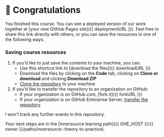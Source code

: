 # :tada: Congratulations

You finished this course. You can see a deployed version of our work together at [your new GitHub Pages site]({{ deploymentURL }}). Feel free to share this link directly with others, or you can save the resources in one of the following ways.

### Saving course resources

1. If you'd like to just save the contents to your machine, you can:
   - Use this shortcut link to [download the files]({{ downloadURL }})
   - Download the files by clicking on the **Code** tab, clicking on **Clone or download** and clicking **Download ZIP**
   - [Clone the repository](https://help.github.com/en/articles/cloning-a-repository) to your machine
1. If you'd like to transfer the repository to an organization on GitHub:
   - If your organization is on GitHub.com, [fork it]({{ forkURL }})
   - If your organization is on GitHub Enterprise Server, [transfer the repository](https://help.github.com/enterprise/2.2/admin/articles/moving-a-repository-from-github-com-to-github-enterprise)

I won't track any further events in this repository.

Your next steps are in the [Innersource learning path]({{ GHE_HOST }}/{{ owner }}/paths/innersource:-theory-to-practice).